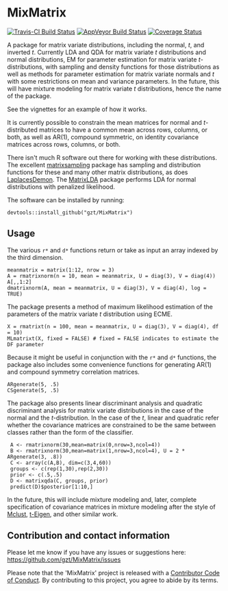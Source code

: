 # MixMatrix

 [![Travis-CI Build Status](https://travis-ci.org/gzt/MixMatrix.svg?branch=master)](https://travis-ci.org/gzt/MixMatrix)
 [![AppVeyor Build Status](https://ci.appveyor.com/api/projects/status/github/gzt/MixMatrix?branch=master&svg=true)](https://ci.appveyor.com/project/gzt/MixMatrix)
 [![Coverage Status](https://img.shields.io/codecov/c/github/gzt/MixMatrix/master.svg)](https://codecov.io/github/gzt/MixMatrix?branch=master)

A package for matrix variate distributions, including the normal, *t*, and inverted *t*. 
Currently LDA and QDA for matrix variate *t* distributions and normal distributions, 
EM for parameter estimation for matrix variate *t*-distributions, 
with sampling and density functions for those distributions as well as methods for 
parameter estimation for matrix variate normals and *t* with some restrictions on mean and variance
parameters. In the future, this will have mixture modeling for matrix variate *t* distributions,
hence the name of the package.

See the vignettes for an example of how it works.

It is currently possible to constrain the mean matrices for normal and *t*-distributed matrices to have a common mean across rows, columns, or both, as well as AR(1), compound symmetric, on identity covariance matrices across rows, columns, or both. 


There isn't much R software out there for working with these distributions. The 
excellent [matrixsampling](https://cran.r-project.org/package=matrixsampling) package 
has sampling and distribution functions for these and many other matrix distributions,
as does [LaplacesDemon](https://cran.r-project.org/package=LaplacesDemon). The
[MatrixLDA](https://cran.r-project.org/package=MatrixLDA) package performs LDA for 
normal distributions with penalized likelihood.

The software can be installed by running:

    devtools::install_github("gzt/MixMatrix")
	
## Usage

The various `r*` and `d*` functions return or take as input an array indexed by the third dimension.

```
meanmatrix = matrix(1:12, nrow = 3)
A = rmatrixnorm(n = 10, mean = meanmatrix, U = diag(3), V = diag(4))
A[,,1:2]
dmatrixnorm(A, mean = meanmatrix, U = diag(3), V = diag(4), log = TRUE)
```

The package presents a method of maximum likelihood estimation of the parameters of the matrix variate *t* distribution using ECME.

```
X = rmatrixt(n = 100, mean = meanmatrix, U = diag(3), V = diag(4), df = 10)
MLmatrixt(X, fixed = FALSE) # fixed = FALSE indicates to estimate the DF parameter
```

Because it might be useful in conjunction with the `r*` and `d*` functions, the package also includes some convenience functions for generating AR(1) and compound symmetry correlation matrices.

```
ARgenerate(5, .5)
CSgenerate(5, .5)
```

The package also presents linear discriminant analysis and quadratic discriminant analysis for matrix variate distributions in the case of the normal and the *t*-distribution. In the case of the *t*, linear and quadratic refer whether the covariance matrices are constrained to be the same between classes rather than the form of the classifier.

```
 A <- rmatrixnorm(30,mean=matrix(0,nrow=3,ncol=4))
 B <- rmatrixnorm(30,mean=matrix(1,nrow=3,ncol=4), U = 2 * ARgenerate(3, .8))
 C <- array(c(A,B), dim=c(3,4,60))
 groups <- c(rep(1,30),rep(2,30))
 prior <- c(.5,.5)
 D <- matrixqda(C, groups, prior)
 predict(D)$posterior[1:10,]
```

In the future, this will include mixture modeling and, later, complete specification of covariance matrices in mixture modeling after the style of [Mclust](https://cran.r-project.org/package=mclust), [t-Eigen](https://cran.r-project.org/package=Mclust), and other similar work.

## Contribution and contact information	

Please let me know if you have any issues or suggestions here: https://github.com/gzt/MixMatrix/issues

Please note that the 'MixMatrix' project is released with a [Contributor Code of Conduct](CODE_OF_CONDUCT.md). By contributing to this project, you agree to abide by its terms.

